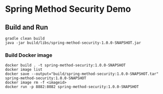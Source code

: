 # Spring Method Security Demo

## Build and Run
```
gradle clean build
java -jar build/libs/spring-method-security-1.0.0-SNAPSHOT.jar
```

### Build Docker image 
```
docker build . -t spring-method-security:1.0.0-SNAPSHOT
docker image list
docker save --output="build/spring-method-security:1.0.0-SNAPSHOT.tar" spring-method-security:1.0.0-SNAPSHOT
docker image rm -f <imageid>
docker run -p 8882:8082 spring-method-security:1.0.0-SNAPSHOT
```
